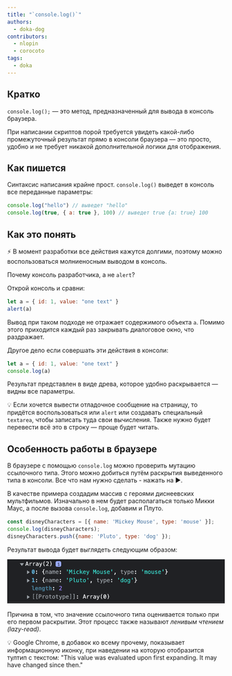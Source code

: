 ```yaml
---
title: "`console.log()`"
authors:
  - doka-dog
contributors:
  - nlopin
  - corocoto
tags:
  - doka
---
```


## Кратко

`console.log();` — это метод, предназначенный для вывода в консоль браузера.

При написании скриптов порой требуется увидеть какой-либо промежуточный результат прямо в консоли браузера — это просто, удобно и не требует никакой дополнительной логики для отображения.

## Как пишется

Синтаксис написания крайне прост. `console.log()` выведет в консоль все переданные параметры:

```js
console.log("hello") // выведет "hello"
console.log(true, { a: true }, 100) // выведет true {a: true} 100
```

## Как это понять

⚡️ В момент разработки все действия кажутся долгими, поэтому можно воспользоваться молниеносным выводом в консоль.

Почему консоль разработчика, а не `alert`?

Открой консоль и сравни:

```js
let a = { id: 1, value: "one text" }
alert(a)
```

Вывод при таком подходе не отражает содержимого объекта `а`. Помимо этого приходится каждый раз закрывать диалоговое окно, что раздражает.

Другое дело если совершать эти действия в консоли:

```js
let a = { id: 1, value: "one text" }
console.log(a)
```

Результат представлен в виде древа, которое удобно раскрывается — видны все параметры.

💡 Если хочется вывести отладочное сообщение на страницу, то придётся воспользоваться или `alert` или создавать специальный `textarea`, чтобы записать туда свои вычисления. Также нужно будет перевести всё это в строку — проще будет читать.

## Особенность работы в браузере

В браузере с помощью `console.log` можно проверить мутацию ссылочного типа. Этого можно добиться путём раскрытия выведенного типа в консоли. Все что нам нужно сделать - нажать на ►.

В качестве примера создадим массив с героями диснеевских мультфильмов. Изначально в нем будет располагаться только Микки Маус, а после вызова `console.log`, добавим и Плуто.

```js
const disneyCharacters = [{ name: 'Mickey Mouse', type: 'mouse' }];
console.log(disneyCharacters);
disneyCharacters.push({name: 'Pluto', type: 'dog' });
```

Результат вывода будет выглядеть следующим образом:

![вывод соеджимого disneyCharacters в консоль Google Chrome](images/google_chrome.png)

Причина в том, что значение ссылочного типа оценивается только при его первом раскрытии. Этот процесс также называют _ленивым чтением (lazy-read)_.

<aside>

💡 Google Chrome, в добавок ко всему прочему, показывает информационную иконку, при наведении на которую отобразится тултип с текстом: "This value was evaluated upon first expanding. It may have changed since then."

</aside>
